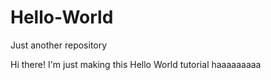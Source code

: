 # Hello-World
Just another repository

Hi there! I'm just making this Hello World tutorial haaaaaaaaa
